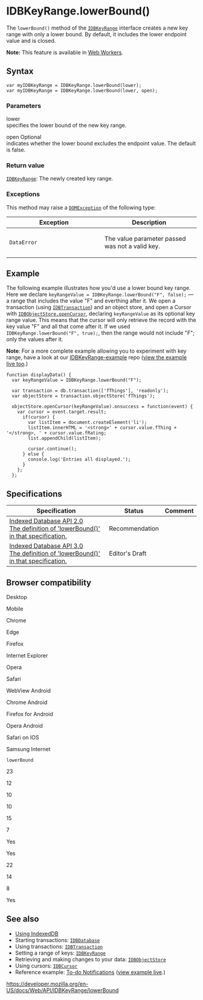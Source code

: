 IDBKeyRange.lowerBound()
========================

The `lowerBound()` method of the [`IDBKeyRange`](../idbkeyrange) interface creates a new key range with only a lower bound. By default, it includes the lower endpoint value and is closed.

**Note:** This feature is available in [Web Workers](../web_workers_api).

Syntax
------

    var myIDBKeyRange = IDBKeyRange.lowerBound(lower);
    var myIDBKeyRange = IDBKeyRange.lowerBound(lower, open);

### Parameters

lower   
specifies the lower bound of the new key range.

open <span class="badge inline optional">Optional</span>   
indicates whether the lower bound excludes the endpoint value. The default is false.

### Return value

[`IDBKeyRange`](../idbkeyrange): The newly created key range.

### Exceptions

This method may raise a [`DOMException`](../domexception) of the following type:

<table><colgroup><col style="width: 50%" /><col style="width: 50%" /></colgroup><thead><tr class="header"><th>Exception</th><th>Description</th></tr></thead><tbody><tr class="odd"><td><code>DataError</code></td><td><p>The value parameter passed was not a valid key.</p></td></tr></tbody></table>

Example
-------

The following example illustrates how you'd use a lower bound key range. Here we declare `keyRangeValue = IDBKeyRange.lowerBound("F", false);` — a range that includes the value "F" and everthing after it. We open a transaction (using [`IDBTransaction`](../idbtransaction)) and an object store, and open a Cursor with [`IDBObjectStore.openCursor`](../idbobjectstore/opencursor), declaring `keyRangeValue` as its optional key range value. This means that the cursor will only retrieve the record with the key value "F" and all that come after it. If we used `IDBKeyRange.lowerBound("F", true);`, then the range would not include "F"; only the values after it.

**Note**: For a more complete example allowing you to experiment with key range, have a look at our [IDBKeyRange-example](https://github.com/mdn/indexeddb-examples/tree/master/idbkeyrange) repo ([view the example live too](https://mdn.github.io/indexeddb-examples/idbkeyrange/).)

    function displayData() {
      var keyRangeValue = IDBKeyRange.lowerBound("F");

      var transaction = db.transaction(['fThings'], 'readonly');
      var objectStore = transaction.objectStore('fThings');

      objectStore.openCursor(keyRangeValue).onsuccess = function(event) {
        var cursor = event.target.result;
          if(cursor) {
            var listItem = document.createElement('li');
            listItem.innerHTML = '<strong>' + cursor.value.fThing + '</strong>, ' + cursor.value.fRating;
            list.appendChild(listItem);

            cursor.continue();
          } else {
            console.log('Entries all displayed.');
          }
        };
      };

Specifications
--------------

<table><thead><tr class="header"><th>Specification</th><th>Status</th><th>Comment</th></tr></thead><tbody><tr class="odd"><td><a href="https://www.w3.org/TR/IndexedDB/#dom-idbkeyrange-lowerbound">Indexed Database API 2.0<br />
<span class="small">The definition of 'lowerBound()' in that specification.</span></a></td><td><span class="spec-rec">Recommendation</span></td><td></td></tr><tr class="even"><td><a href="https://w3c.github.io/IndexedDB/#dom-idbkeyrange-lowerbound">Indexed Database API 3.0<br />
<span class="small">The definition of 'lowerBound()' in that specification.</span></a></td><td><span class="spec-ed">Editor's Draft</span></td><td></td></tr></tbody></table>

Browser compatibility
---------------------

Desktop

Mobile

Chrome

Edge

Firefox

Internet Explorer

Opera

Safari

WebView Android

Chrome Android

Firefox for Android

Opera Android

Safari on IOS

Samsung Internet

`lowerBound`

23

12

10

10

15

7

Yes

Yes

22

14

8

Yes

See also
--------

-   [Using IndexedDB](../indexeddb_api/using_indexeddb)
-   Starting transactions: [`IDBDatabase`](../idbdatabase)
-   Using transactions: [`IDBTransaction`](../idbtransaction)
-   Setting a range of keys: [`IDBKeyRange`](../idbkeyrange)
-   Retrieving and making changes to your data: [`IDBObjectStore`](../idbobjectstore)
-   Using cursors: [`IDBCursor`](../idbcursor)
-   Reference example: [To-do Notifications](https://github.com/mdn/to-do-notifications/tree/gh-pages) ([view example live](https://mdn.github.io/to-do-notifications/).)

<a href="https://developer.mozilla.org/en-US/docs/Web/API/IDBKeyRange/lowerBound" class="_attribution-link">https://developer.mozilla.org/en-US/docs/Web/API/IDBKeyRange/lowerBound</a>

